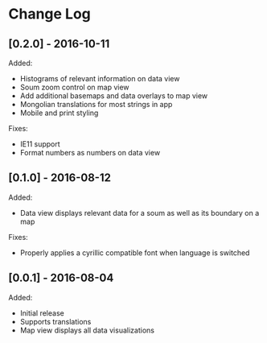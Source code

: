 # Change Log

## [0.2.0] - 2016-10-11

Added:
 - Histograms of relevant information on data view
 - Soum zoom control on map view
 - Add additional basemaps and data overlays to map view
 - Mongolian translations for most strings in app
 - Mobile and print styling

Fixes:
 - IE11 support
 - Format numbers as numbers on data view


## [0.1.0] - 2016-08-12

Added:
 - Data view displays relevant data for a soum as well as its boundary on a map

Fixes:
 - Properly applies a cyrillic compatible font when language is switched


## [0.0.1] - 2016-08-04

Added:
 - Initial release
 - Supports translations
 - Map view displays all data visualizations
